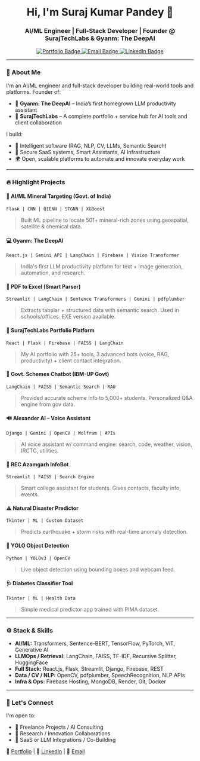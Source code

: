 <h1 align="center">Hi, I'm Suraj Kumar Pandey 👋</h1>
<h3 align="center">AI/ML Engineer | Full-Stack Developer | Founder @ SurajTechLabs & Gyanm: The DeepAI</h3>

<p align="center">
  <a href="https://suraj-portfolio.tech" target="_blank">
    <img src="https://img.shields.io/badge/Portfolio-SurajTechLabs-blue?style=for-the-badge&logo=react&animation=wave" alt="Portfolio Badge"/>
  </a>
  <a href="mailto:worldforensic@gmail.com" target="_blank">
    <img src="https://img.shields.io/badge/Email-worldforensic@gmail.com-red?style=for-the-badge&logo=gmail" alt="Email Badge"/>
  </a>
  <a href="https://www.linkedin.com/in/suraj-kumar-pandey-gyanmaifounder" target="_blank">
    <img src="https://img.shields.io/badge/LinkedIn-Suraj%20Pandey-blue?style=for-the-badge&logo=linkedin" alt="LinkedIn Badge"/>
  </a>
</p>

---

### 🚀 About Me
I'm an AI/ML engineer and full-stack developer building real-world tools and platforms. Founder of:
- 🔹 **Gyanm: The DeepAI** – India’s first homegrown LLM productivity assistant
- 🔹 **SurajTechLabs** – A complete portfolio + service hub for AI tools and client collaboration

I build:
- 🧠 Intelligent software (RAG, NLP, CV, LLMs, Semantic Search)
- 🔗 Secure SaaS systems, Smart Assistants, AI Infrastructure
- 🌍 Open, scalable platforms to automate and innovate everyday work

---

### 🔥 Highlight Projects

#### 🧠 AI/ML Mineral Targeting (Govt. of India)
`Flask | CNN | QIENN | STGNN | XGBoost`
> Built ML pipeline to locate 501+ mineral-rich zones using geospatial, satellite & chemical data.

#### 💻 Gyanm: The DeepAI
`React.js | Gemini API | LangChain | Firebase | Vision Transformer`
> India's first LLM productivity platform for text + image generation, automation, and research.

#### 📄 PDF to Excel (Smart Parser)
`Streamlit | LangChain | Sentence Transformers | Gemini | pdfplumber`
> Extracts tabular + structured data with semantic search. Used in schools/offices. EXE version available.

#### 🚀 SurajTechLabs Portfolio Platform
`React | Flask | Firebase | FAISS | LangChain`
> My AI portfolio with 25+ tools, 3 advanced bots (voice, RAG, productivity) + client contact integration.

#### 🔗 Govt. Schemes Chatbot (IBM-UP Govt)
`LangChain | FAISS | Semantic Search | RAG`
> Provided accurate scheme info to 5,000+ students. Personalized Q&A engine from gov data.

#### 🔊 Alexander AI – Voice Assistant
`Django | Gemini | OpenCV | Wolfram | APIs`
> AI voice assistant w/ command engine: search, code, weather, vision, IRCTC, utilities.

#### 🏫 REC Azamgarh InfoBot
`Streamlit | FAISS | Search Engine`
> Smart college assistant for students. Gives contacts, faculty info, events.

#### ⚠️ Natural Disaster Predictor
`Tkinter | ML | Custom Dataset`
> Predicts earthquake + storm risks with real-time anomaly detection.

#### 📸 YOLO Object Detection
`Python | YOLOv3 | OpenCV`
> Live object detection using bounding boxes and webcam feed.

#### 🩺 Diabetes Classifier Tool
`Tkinter | ML | Health Data`
> Simple medical predictor app trained with PIMA dataset.

---

### ⚙️ Stack & Skills
- **AI/ML:** Transformers, Sentence-BERT, TensorFlow, PyTorch, ViT, Generative AI
- **LLMOps / Retrieval:** LangChain, FAISS, TF-IDF, Recursive Splitter, HuggingFace
- **Full Stack:** React.js, Flask, Streamlit, Django, Firebase, REST
- **Data / CV / NLP:** OpenCV, pdfplumber, SpeechRecognition, NLP APIs
- **Infra & Ops:** Firebase Hosting, MongoDB, Render, Git, Docker

---

### 🤝 Let's Connect
I'm open to:
- 💼 Freelance Projects / AI Consulting
- 🤝 Research / Innovation Collaborations
- 🔧 SaaS or LLM Integrations / Co-Building

🔗 [Portfolio](https://suraj-portfolio.tech) | 👤 [LinkedIn](https://www.linkedin.com/in/suraj-kumar-pandey-gyanmaifounder) | 📧 [Email](mailto:worldforensic@gmail.com)
